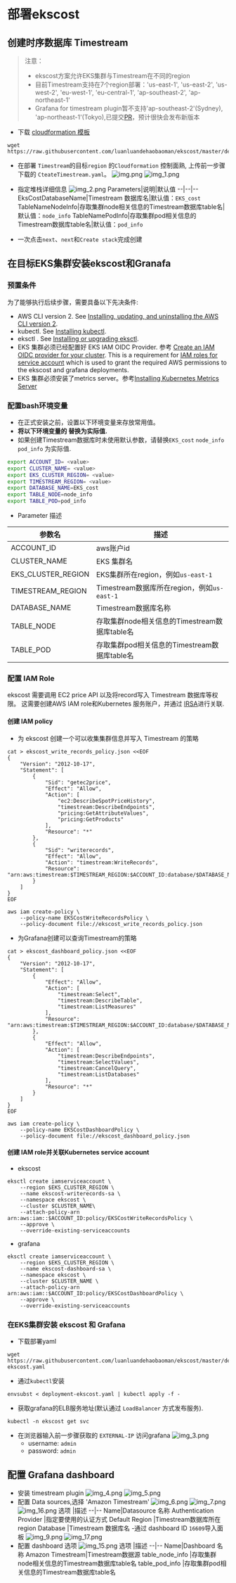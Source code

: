 # 部署ekscost

## 创建时序数据库 Timestream
> 注意：
>  - ekscost方案允许EKS集群与Timestream在不同的region
> - 目前Timestream支持在7个region部署：'us-east-1', 'us-east-2', 'us-west-2', 'eu-west-1', 'eu-central-1', 'ap-southeast-2', 'ap-northeast-1'
> - Grafana for timestream plugin暂不支持'ap-southeast-2'(Sydney), 'ap-northeast-1'(Tokyo),已提交[PR](https://github.com/grafana/timestream-datasource/pull/178)，预计很快会发布新版本

- 下载 [cloudformation 模板](https://raw.githubusercontent.com/luanluandehaobaoman/ekscost/master/deploy/CreateTimestream.yaml)
```commandline
wget https://raw.githubusercontent.com/luanluandehaobaoman/ekscost/master/deploy/CreateTimestream.yaml
```


- 在部署 `Timestream`的目标`region` 的`Cloudformation` 控制面熟, 上传前一步骤下载的 `CteateTimestream.yaml`。
![img.png](img/img.png)
![img_1.png](img/img_1.png)
- 指定堆栈详细信息
![img_2.png](img/img_2.png)
    Parameters|说明|默认值
    --|--|--
    EksCostDatabaseName|Timestream 数据库名|默认值：`EKS_cost`
    TableNameNodeInfo|存取集群node相关信息的Timestream数据库table名|默认值：`node_info`
    TableNamePodInfo|存取集群pod相关信息的Timestream数据库table名|默认值：`pod_info`


- 一次点击`next`、`next`和`Create stack`完成创建

## 在目标EKS集群安装ekscost和Granafa
### 预置条件

为了能够执行后续步骤，需要具备以下先决条件:
- AWS CLI version 2. See [Installing, updating, and uninstalling the AWS CLI version 2](https://docs.aws.amazon.com/cli/latest/userguide/install-cliv2.html).
- kubectl. See [Installing kubectl](https://docs.aws.amazon.com/eks/latest/userguide/install-kubectl.html).
- eksctl . See [Installing or upgrading eksctl](https://docs.aws.amazon.com/eks/latest/userguide/eksctl.html#installing-eksctl).
- EKS 集群必须已经配置好 EKS IAM OIDC Provider. 参考 [Create an IAM OIDC provider for your cluster](https://docs.aws.amazon.com/eks/latest/userguide/enable-iam-roles-for-service-accounts.html). This is a requirement for [IAM roles for service account](https://docs.aws.amazon.com/eks/latest/userguide/iam-roles-for-service-accounts.html) which is used to grant the required AWS permissions to the ekscost and grafana deployments.
- EKS 集群必须安装了metrics server。参考[Installing Kubernetes Metrics Server
](https://docs.aws.amazon.com/eks/latest/userguide/metrics-server.html)

### 配置bash环境变量

- 在正式安装之前，设置以下环境变量来存放常用值。
- **将以下环境变量的 <value>  替换为实际值.**
- 如果创建Timestream数据库时未使用默认参数，请替换`EKS_cost` `node_info` `pod_info` 为实际值.
```bash
export ACCOUNT_ID= <value>
export CLUSTER_NAME= <value>
export EKS_CLUSTER_REGION= <value>
export TIMESTREAM_REGION= <value>
export DATABASE_NAME=EKS_cost
export TABLE_NODE=node_info
export TABLE_POD=pod_info
```
- Parameter 描述

参数名|描述
--|--
ACCOUNT_ID|aws账户id
CLUSTER_NAME|EKS 集群名
EKS_CLUSTER_REGION|EKS集群所在region，例如`us-east-1`
TIMESTREAM_REGION|Timestream数据库所在region，例如`us-east-1`
DATABASE_NAME|Timestream数据库名称
TABLE_NODE|存取集群node相关信息的Timestream数据库table名
TABLE_POD|存取集群pod相关信息的Timestream数据库table名

### 配置 IAM Role
ekscost 需要调用 EC2 price API 以及将record写入 Timestream 数据库等权限。 这需要创建AWS IAM role和Kubernetes 服务账户，并通过 [IRSA](https://docs.aws.amazon.com/emr/latest/EMR-on-EKS-DevelopmentGuide/setting-up-enable-IAM.html)进行关联.

#### 创建 IAM policy
- 为 ekscost 创建一个可以收集集群信息并写入 Timestream 的策略

```commandline
cat > ekscost_write_records_policy.json <<EOF
{
    "Version": "2012-10-17",
    "Statement": [
        {
            "Sid": "getec2price",
            "Effect": "Allow",
            "Action": [
                "ec2:DescribeSpotPriceHistory",
                "timestream:DescribeEndpoints",
                "pricing:GetAttributeValues",
                "pricing:GetProducts"
            ],
            "Resource": "*"
        },
        {
            "Sid": "writerecords",
            "Effect": "Allow",
            "Action": "timestream:WriteRecords",
            "Resource": "arn:aws:timestream:$TIMESTREAM_REGION:$ACCOUNT_ID:database/$DATABASE_NAME/table/*"
        }
    ]
}
EOF

aws iam create-policy \
    --policy-name EKSCostWriteRecordsPolicy \
    --policy-document file://ekscost_write_records_policy.json
```   
- 为Grafana创建可以查询Timestream的策略
```commandline
cat > ekscost_dashboard_policy.json <<EOF
{
    "Version": "2012-10-17",
    "Statement": [
        {
            "Effect": "Allow",
            "Action": [
                "timestream:Select",
                "timestream:DescribeTable",
                "timestream:ListMeasures"
            ],
            "Resource": "arn:aws:timestream:$TIMESTREAM_REGION:$ACCOUNT_ID:database/$DATABASE_NAME/table/*"
        },
        {
            "Effect": "Allow",
            "Action": [
                "timestream:DescribeEndpoints",
                "timestream:SelectValues",
                "timestream:CancelQuery",
                "timestream:ListDatabases"
            ],
            "Resource": "*"
        }
    ]
}
EOF

aws iam create-policy \
    --policy-name EKSCostDashboardPolicy \
    --policy-document file://ekscost_dashboard_policy.json
```
#### 创建 IAM role并关联Kubernetes service account
-  ekscost

```commandline
eksctl create iamserviceaccount \
    --region $EKS_CLUSTER_REGION \
    --name ekscost-writerecords-sa \
    --namespace ekscost \
    --cluster $CLUSTER_NAME\
    --attach-policy-arn arn:aws:iam::$ACCOUNT_ID:policy/EKSCostWriteRecordsPolicy \
    --approve \
    --override-existing-serviceaccounts
 ```  
- grafana
```commandline
eksctl create iamserviceaccount \
    --region $EKS_CLUSTER_REGION \
    --name ekscost-dashboard-sa \
    --namespace ekscost \
    --cluster $CLUSTER_NAME \
    --attach-policy-arn arn:aws:iam::$ACCOUNT_ID:policy/EKSCostDashboardPolicy \
    --approve \
    --override-existing-serviceaccounts
```


### 在EKS集群安装 ekscost 和 Grafana

- 下载部署yaml
```commandline
wget https://raw.githubusercontent.com/luanluandehaobaoman/ekscost/master/deploy/deployment-ekscost.yaml  
```
- 通过`kubectl`安装 
```commandline
envsubst < deployment-ekscost.yaml | kubectl apply -f -  
```
- 获取grafana的ELB服务地址(默认通过 `LoadBalancer` 方式发布服务).
```commandline
kubectl -n ekscost get svc
```
- 在浏览器输入前一步骤获取的 `EXTERNAL-IP`  访问grafana
![img_3.png](img/img_3.png)
  - username: `admin`
  - password: `admin`
  
## 配置 Grafana dashboard
- 安装 timestream plugin
![img_4.png](img/img_4.png)
![img_5.png](img/img_5.png)
- 配置 Data sources,选择 'Amazon Timestream'
![img_6.png](img/img_6.png)
![img_7.png](img/img_7.png)
![img_16.png](img/img_16.png)
    选项 |描述
    --|--
    Name|Datasource 名称
    Authentication Provider |指定要使用的认证方式
    Default Region |Timestream数据库所在region
    Database |Timestream 数据库名
-通过 dashboard ID `16609`导入面板
![img_9.png](img/img_9.png)
![img_17.png](img/img_17.png)
- 配置 dashboard 选项
![img_15.png](img/img_15.png)
    选项 |描述
    --|--
    Name|Dashboard 名称
    Amazon Timestream|Timestream数据源
    table_node_info |存取集群node相关信息的Timestream数据库table名
    table_pod_info |存取集群pod相关信息的Timestream数据库table名

